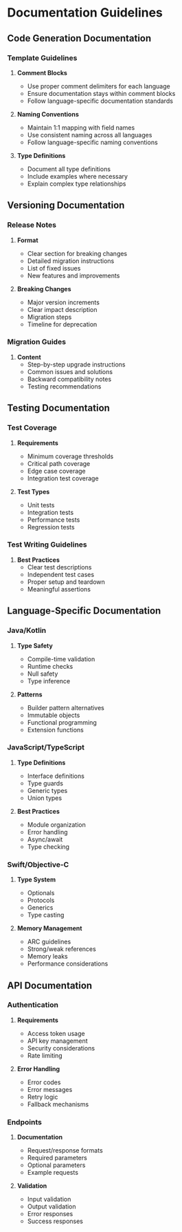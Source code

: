# Documentation Guidelines

## Code Generation Documentation

### Template Guidelines

1. **Comment Blocks**

   - Use proper comment delimiters for each language
   - Ensure documentation stays within comment blocks
   - Follow language-specific documentation standards

2. **Naming Conventions**

   - Maintain 1:1 mapping with field names
   - Use consistent naming across all languages
   - Follow language-specific naming conventions

3. **Type Definitions**
   - Document all type definitions
   - Include examples where necessary
   - Explain complex type relationships

## Versioning Documentation

### Release Notes

1. **Format**

   - Clear section for breaking changes
   - Detailed migration instructions
   - List of fixed issues
   - New features and improvements

2. **Breaking Changes**
   - Major version increments
   - Clear impact description
   - Migration steps
   - Timeline for deprecation

### Migration Guides

1. **Content**
   - Step-by-step upgrade instructions
   - Common issues and solutions
   - Backward compatibility notes
   - Testing recommendations

## Testing Documentation

### Test Coverage

1. **Requirements**

   - Minimum coverage thresholds
   - Critical path coverage
   - Edge case coverage
   - Integration test coverage

2. **Test Types**
   - Unit tests
   - Integration tests
   - Performance tests
   - Regression tests

### Test Writing Guidelines

1. **Best Practices**
   - Clear test descriptions
   - Independent test cases
   - Proper setup and teardown
   - Meaningful assertions

## Language-Specific Documentation

### Java/Kotlin

1. **Type Safety**

   - Compile-time validation
   - Runtime checks
   - Null safety
   - Type inference

2. **Patterns**
   - Builder pattern alternatives
   - Immutable objects
   - Functional programming
   - Extension functions

### JavaScript/TypeScript

1. **Type Definitions**

   - Interface definitions
   - Type guards
   - Generic types
   - Union types

2. **Best Practices**
   - Module organization
   - Error handling
   - Async/await
   - Type checking

### Swift/Objective-C

1. **Type System**

   - Optionals
   - Protocols
   - Generics
   - Type casting

2. **Memory Management**
   - ARC guidelines
   - Strong/weak references
   - Memory leaks
   - Performance considerations

## API Documentation

### Authentication

1. **Requirements**

   - Access token usage
   - API key management
   - Security considerations
   - Rate limiting

2. **Error Handling**
   - Error codes
   - Error messages
   - Retry logic
   - Fallback mechanisms

### Endpoints

1. **Documentation**

   - Request/response formats
   - Required parameters
   - Optional parameters
   - Example requests

2. **Validation**
   - Input validation
   - Output validation
   - Error responses
   - Success responses
